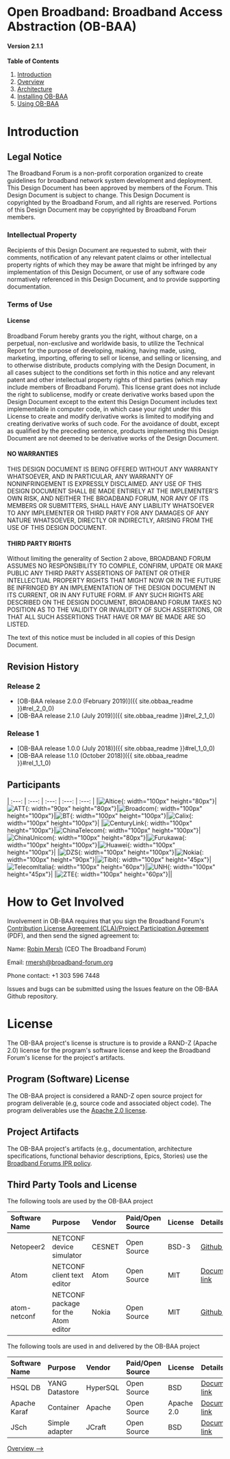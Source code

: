 <h1>Open Broadband: Broadband Access Abstraction (OB-BAA)</h1>
<h4>Version 2.1.1</h4>

**Table of Contents**

1. [Introduction](#introduction)
2. [Overview](./overview/index.md#overview)
3. [Architecture](./architecture/index.md#architecture)
4. [Installing OB-BAA](./installing/index.md#installing)
5. [Using OB-BAA](./using/index.md#using)

<a id="introduction" />

# Introduction

## Legal Notice

  The Broadband Forum is a non-profit corporation organized to create
  guidelines for broadband network system development and deployment.
  This Design Document has been approved by members of the Forum.
  This Design Document is subject to change.  This Design Document
  is copyrighted by the Broadband Forum, and all rights are reserved.
  Portions of this Design Document may be copyrighted by Broadband
  Forum members.

### Intellectual Property

  Recipients of this Design Document are requested to submit, with
  their comments, notification of any relevant patent claims or other
  intellectual property rights of which they may be aware that might
  be infringed by any implementation of this Design Document, or use
  of any software code normatively referenced in this Design Document,
  and to provide supporting documentation.

### Terms of Use

#### License

  Broadband Forum hereby grants you the right, without charge, on a
  perpetual, non-exclusive and worldwide basis, to utilize the Technical
  Report for the purpose of developing, making, having made, using,
  marketing, importing, offering to sell or license, and selling or
  licensing, and to otherwise distribute, products complying with the
  Design Document, in all cases subject to the conditions set forth
  in this notice and any relevant patent and other intellectual
  property rights of third parties (which may include members of
  Broadband Forum).  This license grant does not include the right to
  sublicense, modify or create derivative works based upon the
  Design Document except to the extent this Design Document includes
  text implementable in computer code, in which case your right under
  this License to create and modify derivative works is limited to
  modifying and creating derivative works of such code.  For the
  avoidance of doubt, except as qualified by the preceding sentence,
  products implementing this Design Document are not deemed to be
  derivative works of the Design Document.

#### NO WARRANTIES

  THIS DESIGN DOCUMENT IS BEING OFFERED WITHOUT ANY WARRANTY WHATSOEVER,
  AND IN PARTICULAR, ANY WARRANTY OF NONINFRINGEMENT IS EXPRESSLY
  DISCLAIMED. ANY USE OF THIS DESIGN DOCUMENT SHALL BE MADE ENTIRELY AT
  THE IMPLEMENTER'S OWN RISK, AND NEITHER THE BROADBAND FORUM, NOR ANY
  OF ITS MEMBERS OR SUBMITTERS, SHALL HAVE ANY LIABILITY WHATSOEVER TO
  ANY IMPLEMENTER OR THIRD PARTY FOR ANY DAMAGES OF ANY NATURE WHATSOEVER,
  DIRECTLY OR INDIRECTLY, ARISING FROM THE USE OF THIS DESIGN DOCUMENT.

#### THIRD PARTY RIGHTS

  Without limiting the generality of Section 2 above, BROADBAND FORUM
  ASSUMES NO RESPONSIBILITY TO COMPILE, CONFIRM, UPDATE OR MAKE PUBLIC
  ANY THIRD PARTY ASSERTIONS OF PATENT OR OTHER INTELLECTUAL PROPERTY
  RIGHTS THAT MIGHT NOW OR IN THE FUTURE BE INFRINGED BY AN IMPLEMENTATION
  OF THE DESIGN DOCUMENT IN ITS CURRENT, OR IN ANY FUTURE FORM. IF ANY
  SUCH RIGHTS ARE DESCRIBED ON THE DESIGN DOCUMENT, BROADBAND FORUM
  TAKES NO POSITION AS TO THE VALIDITY OR INVALIDITY OF SUCH ASSERTIONS,
  OR THAT ALL SUCH ASSERTIONS THAT HAVE OR MAY BE MADE ARE SO LISTED.

  The text of this notice must be included in all copies of this
  Design Document.

## Revision History

### Release 2

* [OB-BAA release 2.0.0 (February 2019)]({{ site.obbaa_readme }}#rel_2_0_0)
* [OB-BAA release 2.1.0 (July 2019)]({{ site.obbaa_readme }}#rel_2_1_0)

### Release 1

* [OB-BAA release 1.0.0 (July 2018)]({{ site.obbaa_readme }}#rel_1_0_0)
* [OB-BAA release 1.1.0 (October 2018)]({{ site.obbaa_readme }}#rel_1_1_0)

## Participants

| :---: | :---: | :---: | :---: | :---: |
|![Altice](assets/img/altice.jpg){: width="100px" height="80px"}|![ATT](assets/img/att.png){: width="90px" height="80px"}|![Broadcom](assets/img/broadcom.png){: width="100px" height="100px"}|![BT](assets/img/bt.png){: width="100px" height="100px"}|![Calix](assets/img/calix.png){: width="100px" height="100px"}|
|![CenturyLink](assets/img/centurylink.jpg){: width="100px" height="100px"}|![ChinaTelecom](assets/img/china-telecom-logo.jpg){: width="100px" height="100px"}|![ChinaUnicom](assets/img/china-unicom_logo.jpg){: width="100px" height="80px"}|![Furukawa](assets/img/furukawa.jpg){: width="100px" height="100px"}|![Huawei](assets/img/huawei.jpg){: width="100px" height="100px"}|
|![DZS](assets/img/dzs.png){: width="100px" height="100px"}|![Nokia](assets/img/nokia.png){: width="100px" height="90px"}|![Tibit](assets/img/tibit.png){: width="100px" height="45px"}|![TelecomItalia](assets/img/tim.png){: width="100px" height="60px"}|![UNH](assets/img/iol.png){: width="100px" height="45px"}|
|![ZTE](assets/img/zte_logo_en.png){: width="100px" height="60px"}||

How to Get Involved
===================

Involvement in OB-BAA requires that you sign the Broadband Forum\'s
[Contribution License Agreement (CLA)/Project Participation
Agreement](https://wiki.broadband-forum.org/download/attachments/37193235/OB-BAA%20CLA%2013Dec2017.pdf?version=1&modificationDate=1516308789992&api=v2)
(PDF), and then send the signed agreement to:

Name: [Robin Mersh](https://wiki.broadband-forum.org/display/~rmersh@broadband-forum.org)
(CEO The Broadband Forum)

Email: <rmersh@broadband-forum.org>

Phone contact: +1 303 596 7448

Issues and bugs can be submitted using the Issues feature on the OB-BAA
Github repository.

License
=======

The OB-BAA project\'s license is structure is to provide a RAND-Z (Apache 2.0) license for the program\'s
software license and keep the Broadband Forum's license for the project\'s artifacts.

Program (Software) License
-------------------------- 

The OB-BAA project is considered a RAND-Z open source project for
program deliverable (e.g, source code and associated object code). The
program deliverables use the [Apache 2.0
license](http://www.apache.org/licenses/LICENSE-2.0).

Project Artifacts
-----------------

The OB-BAA project\'s artifacts (e.g., documentation, architecture
specifications, functional behavior descriptions, Epics, Stories) use
the [Broadband Forums IPR
policy](https://www.broadband-forum.org/about-the-broadband-forum/the-bbf/intellectual-property).

Third Party Tools and License
-----------------------------
The following tools are used by the OB-BAA project

| Software Name| Purpose | Vendor | Paid/Open Source | License | Details |
| :--- | :--- | :--- | :--- |:--- | :--- |
|Netopeer2|NETCONF device simulator|CESNET|Open Source|BSD-3|<a href="https://github.com/CESNET/Netopeer2">Github link</a>|
|Atom|NETCONF client text editor|Atom|Open Source|MIT|<a href="https://atom.io">Documentation link</a>|
|atom-netconf|NETCONF package for the Atom editor|Nokia|Open Source|MIT|<a href="https://github.com/nokia/atom-netconf">Github link</a>|

The following tools are used in  and delivered by the OB-BAA project

| Software Name| Purpose | Vendor | Paid/Open Source | License | Details |
| :--- | :--- | :--- | :--- |:--- | :--- |
|HSQL DB|YANG Datastore|HyperSQL|Open Source|BSD|<a href="http://hsqldb.org/">Documentation link</a>|
|Apache Karaf|Container|Apache|Open Source|Apache 2.0|<a href="https://karaf.apache.org/">Documentation link</a>|
|JSch|Simple adapter|JCraft|Open Source|BSD|<a href="http://www.jcraft.com/jsch/">Documentation link</a>|

[Overview -->](./overview/index.md#overview)
